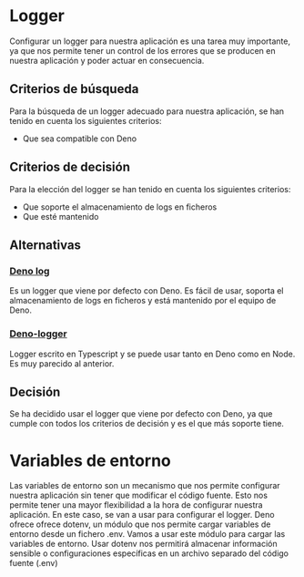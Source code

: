 # Logger

Configurar un logger para nuestra aplicación es una tarea muy importante, ya que nos permite tener un control de los errores que se producen en nuestra aplicación y poder actuar en consecuencia.

## Criterios de búsqueda

Para la búsqueda de un logger adecuado para nuestra aplicación, se han tenido en cuenta los siguientes criterios:

- Que sea compatible con Deno

## Criterios de decisión

Para la elección del logger se han tenido en cuenta los siguientes criterios:

- Que soporte el almacenamiento de logs en ficheros
- Que esté mantenido

## Alternativas

### [Deno log](https://deno.land/std/log)

Es un logger que viene por defecto con Deno. Es fácil de usar, soporta el almacenamiento de logs en ficheros y está mantenido por el equipo de Deno.

### [Deno-logger](https://deno.land/x/deno_log)

Logger escrito en Typescript y se puede usar tanto en Deno como en Node. Es muy parecido al anterior.

## Decisión

Se ha decidido usar el logger que viene por defecto con Deno, ya que cumple con todos los criterios de decisión y es el que más soporte tiene.

# Variables de entorno

Las variables de entorno son un mecanismo que nos permite configurar nuestra aplicación sin tener que modificar el código fuente. Esto nos permite tener una mayor flexibilidad a la hora de configurar nuestra aplicación. En este caso, se van a usar para configurar el logger. 
Deno ofrece ofrece dotenv, un módulo que nos permite cargar variables de entorno desde un fichero .env. Vamos a usar este módulo para cargar las variables de entorno.
Usar dotenv nos permitirá almacenar información sensible o configuraciones específicas en un archivo separado del código fuente (.env)